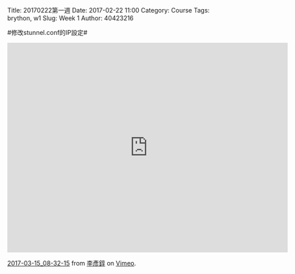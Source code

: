 Title: 20170222第一週
Date: 2017-02-22 11:00
Category: Course
Tags: brython, w1
Slug: Week 1
Author: 40423216

#修改stunnel.conf的IP設定#
<iframe src="https://player.vimeo.com/video/208411032" width="640" height="480" frameborder="0" webkitallowfullscreen mozallowfullscreen allowfullscreen></iframe>
<p><a href="https://vimeo.com/208411032">2017-03-15_08-32-15</a> from <a href="https://vimeo.com/user47853073">李彥錞</a> on <a href="https://vimeo.com">Vimeo</a>.</p>